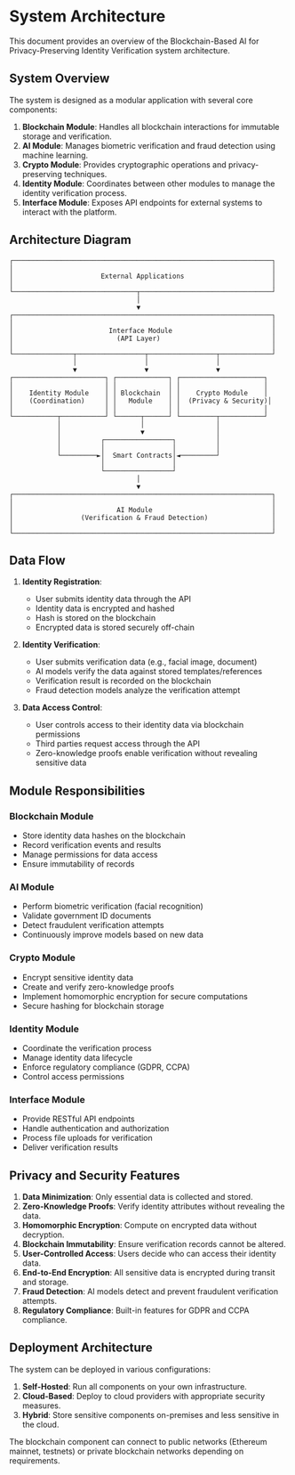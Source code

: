 # System Architecture

This document provides an overview of the Blockchain-Based AI for Privacy-Preserving Identity Verification system architecture.

## System Overview

The system is designed as a modular application with several core components:

1. **Blockchain Module**: Handles all blockchain interactions for immutable storage and verification.
2. **AI Module**: Manages biometric verification and fraud detection using machine learning.
3. **Crypto Module**: Provides cryptographic operations and privacy-preserving techniques.
4. **Identity Module**: Coordinates between other modules to manage the identity verification process.
5. **Interface Module**: Exposes API endpoints for external systems to interact with the platform.

## Architecture Diagram

```
┌─────────────────────────────────────────────────────────────────┐
│                                                                 │
│                      External Applications                      │
│                                                                 │
└───────────────────────────────┬─────────────────────────────────┘
                                │
                                ▼
┌─────────────────────────────────────────────────────────────────┐
│                                                                 │
│                        Interface Module                         │
│                          (API Layer)                            │
│                                                                 │
└───────────────┬─────────────────┬─────────────────┬─────────────┘
                │                 │                 │
                ▼                 ▼                 ▼
┌───────────────────────┐ ┌─────────────┐ ┌─────────────────────┐
│                       │ │             │ │                     │
│    Identity Module    │ │ Blockchain  │ │    Crypto Module    │
│    (Coordination)     │ │   Module    │ │  (Privacy & Security)│
│                       │ │             │ │                     │
└───────────┬───────────┘ └──────┬──────┘ └─────────┬───────────┘
            │                    │                  │
            │                    ▼                  │
            │          ┌─────────────────┐          │
            │          │                 │          │
            └─────────►│  Smart Contracts│◄─────────┘
                       │                 │
                       └─────────────────┘
                                │
                                ▼
┌─────────────────────────────────────────────────────────────────┐
│                                                                 │
│                          AI Module                              │
│                 (Verification & Fraud Detection)                │
│                                                                 │
└─────────────────────────────────────────────────────────────────┘
```

## Data Flow

1. **Identity Registration**:
   - User submits identity data through the API
   - Identity data is encrypted and hashed
   - Hash is stored on the blockchain
   - Encrypted data is stored securely off-chain

2. **Identity Verification**:
   - User submits verification data (e.g., facial image, document)
   - AI models verify the data against stored templates/references
   - Verification result is recorded on the blockchain
   - Fraud detection models analyze the verification attempt

3. **Data Access Control**:
   - User controls access to their identity data via blockchain permissions
   - Third parties request access through the API
   - Zero-knowledge proofs enable verification without revealing sensitive data

## Module Responsibilities

### Blockchain Module

- Store identity data hashes on the blockchain
- Record verification events and results
- Manage permissions for data access
- Ensure immutability of records

### AI Module

- Perform biometric verification (facial recognition)
- Validate government ID documents
- Detect fraudulent verification attempts
- Continuously improve models based on new data

### Crypto Module

- Encrypt sensitive identity data
- Create and verify zero-knowledge proofs
- Implement homomorphic encryption for secure computations
- Secure hashing for blockchain storage

### Identity Module

- Coordinate the verification process
- Manage identity data lifecycle
- Enforce regulatory compliance (GDPR, CCPA)
- Control access permissions

### Interface Module

- Provide RESTful API endpoints
- Handle authentication and authorization
- Process file uploads for verification
- Deliver verification results

## Privacy and Security Features

1. **Data Minimization**: Only essential data is collected and stored.
2. **Zero-Knowledge Proofs**: Verify identity attributes without revealing the data.
3. **Homomorphic Encryption**: Compute on encrypted data without decryption.
4. **Blockchain Immutability**: Ensure verification records cannot be altered.
5. **User-Controlled Access**: Users decide who can access their identity data.
6. **End-to-End Encryption**: All sensitive data is encrypted during transit and storage.
7. **Fraud Detection**: AI models detect and prevent fraudulent verification attempts.
8. **Regulatory Compliance**: Built-in features for GDPR and CCPA compliance.

## Deployment Architecture

The system can be deployed in various configurations:

1. **Self-Hosted**: Run all components on your own infrastructure.
2. **Cloud-Based**: Deploy to cloud providers with appropriate security measures.
3. **Hybrid**: Store sensitive components on-premises and less sensitive in the cloud.

The blockchain component can connect to public networks (Ethereum mainnet, testnets) or private blockchain networks depending on requirements. 